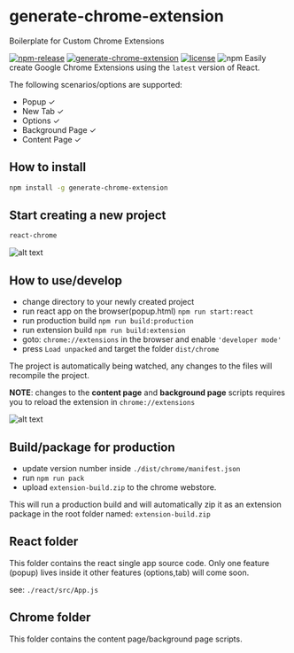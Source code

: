 # generate-chrome-extension
Boilerplate for Custom Chrome Extensions

[![npm-release](https://img.shields.io/npm/v/generate-chrome-extension.svg?label=npm)](https://www.npmjs.com/package/generate-chrome-extension)
[![generate-chrome-extension](https://github.com/JithinAntony4/generate-chrome-extension/workflows/generate-chrome-extension/badge.svg?branch=master)](https://github.com/generate-chrome-extension)
[![license](https://img.shields.io/npm/l/generate-chrome-extension)](https://github.com/JithinAntony4/generate-chrome-extension/blob/master/LICENSE)
![npm](https://img.shields.io/npm/dw/generate-chrome-extension)
Easily create Google Chrome Extensions using the `latest` version of React.

The following scenarios/options are supported:

- Popup &#10003;
- New Tab &#10003;
- Options &#10003;
- Background Page &#10003;
- Content Page &#10003;

## How to install

```bash
npm install -g generate-chrome-extension
```

## Start creating a new project

```bash
react-chrome
```

![alt text](https://snipboard.io/v4VHAx.jpg 'react-chrome CLI')

## How to use/develop

- change directory to your newly created project
- run react app on the browser(popup.html) `npm run start:react`
- run production build `npm run build:production`
- run extension build `npm run build:extension`
- goto: `chrome://extensions` in the browser and enable `'developer mode'`
- press `Load unpacked` and target the folder `dist/chrome`

The project is automatically being watched, any changes to the files will recompile the project.

**NOTE**: changes to the **content page** and **background page** scripts requires you to reload the extension in `chrome://extensions`

![alt text](https://snipboard.io/1W2m0H.jpg 'React Chrome Popup')

## Build/package for production

- update version number inside `./dist/chrome/manifest.json`
- run `npm run pack`
- upload `extension-build.zip` to the chrome webstore.

This will run a production build and will automatically zip it as an extension package in the root folder named: `extension-build.zip`

## React folder

This folder contains the react single app source code.
Only one feature (popup) lives inside it other features (options,tab) will come soon.

see: `./react/src/App.js`

## Chrome folder

This folder contains the content page/background page scripts.
